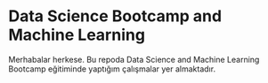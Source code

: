 # Data Science Bootcamp and Machine Learning
Merhabalar herkese. Bu repoda Data Science and Machine Learning Bootcamp eğitiminde yaptığım çalışmalar yer almaktadır.
